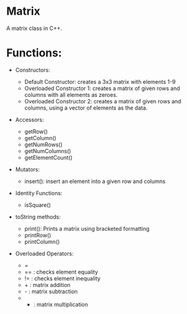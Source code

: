 # Matrix
A matrix class in C++.

# Functions:
* Constructors:
	* Default Constructor: creates a 3x3 matrix with elements 1-9
	* Overloaded Constructor 1: creates a matrix of given rows and columns with 
	all elements as zeroes.
	* Overloaded Constructor 2: creates a matrix of given rows and columns, using 
	a vector of elements as the data.
* Accessors:
	* getRow()
	* getColumn()
	* getNumRows()
	* getNumColumns()
	* getElementCount()
* Mutators:	
	* insert(): insert an element into a given row and columns
* Identity Functions:
	* isSquare()
* toString methods:
	* print(): Prints a matrix using bracketed formatting
	* printRow()
	* printColumn()

* Overloaded Operators:
	* =
	* == 	: checks element equality
	* != 	: checks element inequality
	* \+ 	: matrix addition
	* \-	: matrix subtraction
	* *	: matrix multiplication
